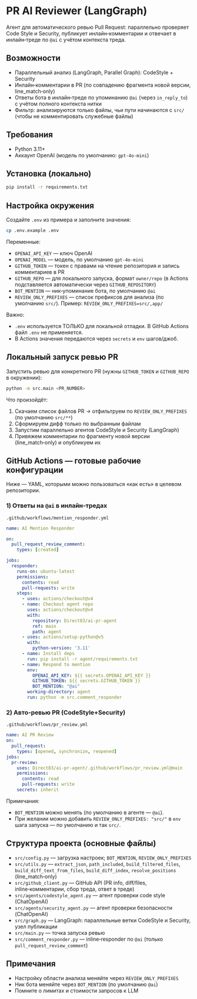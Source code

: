 # PR AI Reviewer (LangGraph)

Агент для автоматического ревью Pull Request: параллельно проверяет Code Style и Security, публикует инлайн‑комментарии и отвечает в инлайн‑треде по `@ai` с учётом контекста треда.

## Возможности
- Параллельный анализ (LangGraph, Parallel Graph): CodeStyle + Security
- Инлайн‑комментарии в PR (по совпадению фрагмента новой версии, line_match‑only)
- Ответы бота в инлайн‑треде по упоминанию `@ai` (через `in_reply_to`) с учётом полного контекста нитки
- Фильтр: анализируются только файлы, чьи пути начинаются с `src/` (чтобы не комментировать служебные файлы)

## Требования
- Python 3.11+
- Аккаунт OpenAI (модель по умолчанию: `gpt-4o-mini`)

## Установка (локально)
```bash
pip install -r requirements.txt
```

## Настройка окружения
Создайте `.env` из примера и заполните значения:
```bash
cp .env.example .env
```
Переменные:
- `OPENAI_API_KEY` — ключ OpenAI
- `OPENAI_MODEL` — модель, по умолчанию `gpt-4o-mini`
- `GITHUB_TOKEN` — токен с правами на чтение репозитория и запись комментариев в PR
- `GITHUB_REPO` — для локального запуска, формат `owner/repo` (в Actions подставляется автоматически через `GITHUB_REPOSITORY`)
- `BOT_MENTION` — ник‑упоминание бота, по умолчанию `@ai`
- `REVIEW_ONLY_PREFIXES` — список префиксов для анализа (по умолчанию `src/`). Пример: `REVIEW_ONLY_PREFIXES=src/,app/`

Важно:
- `.env` используется ТОЛЬКО для локальной отладки. В GitHub Actions файл `.env` не применяется.
- В Actions значения передаются через `secrets` и `env` шагов/джоб.

## Локальный запуск ревью PR
Запустить ревью для конкретного PR (нужны `GITHUB_TOKEN` и `GITHUB_REPO` в окружении):
```bash
python -m src.main <PR_NUMBER>
```
Что произойдёт:
1) Скачаем список файлов PR → отфильтруем по `REVIEW_ONLY_PREFIXES` (по умолчанию `src/**`)
2) Сформируем дифф только по выбранным файлам
3) Запустим параллельно агентов CodeStyle и Security (LangGraph)
4) Привяжем комментарии по фрагменту новой версии (line_match‑only) и опубликуем их

## GitHub Actions — готовые рабочие конфигурации
Ниже — YAML, которыми можно пользоваться «как есть» в целевом репозитории.

### 1) Ответы на `@ai` в инлайн‑тредах
`.github/workflows/mention_responder.yml`
```yaml
name: AI Mention Responder

on:
  pull_request_review_comment:
    types: [created]

jobs:
  responder:
    runs-on: ubuntu-latest
    permissions:
      contents: read
      pull-requests: write
    steps:
      - uses: actions/checkout@v4
      - name: Checkout agent repo
        uses: actions/checkout@v4
        with:
          repository: Direct83/ai-pr-agent
          ref: main
          path: agent
      - uses: actions/setup-python@v5
        with:
          python-version: '3.11'
      - name: Install deps
        run: pip install -r agent/requirements.txt
      - name: Respond to mention
        env:
          OPENAI_API_KEY: ${{ secrets.OPENAI_API_KEY }}
          GITHUB_TOKEN: ${{ secrets.GITHUB_TOKEN }}
          BOT_MENTION: "@ai"
        working-directory: agent
        run: python -m src.comment_responder
```

### 2) Авто‑ревью PR (CodeStyle+Security)
`.github/workflows/pr_review.yml`
```yaml
name: AI PR Review
on:
  pull_request:
    types: [opened, synchronize, reopened]
jobs:
  pr-review:
    uses: Direct83/ai-pr-agent/.github/workflows/pr_review.yml@main
    permissions:
      contents: read
      pull-requests: write
    secrets: inherit
```

Примечания:
- `BOT_MENTION` можно менять (по умолчанию в агенте — `@ai`).
- При желании можно добавить `REVIEW_ONLY_PREFIXES: "src/"` в `env` шага запуска — по умолчанию и так `src/`.

## Структура проекта (основные файлы)
- `src/config.py` — загрузка настроек; `BOT_MENTION`, `REVIEW_ONLY_PREFIXES`
- `src/utils.py` — `extract_json`, `path_included`, `build_filtered_files`, `build_diff_text_from_files`, `build_diff_index`, `resolve_positions` (line_match‑only)
- `src/github_client.py` — GitHub API (PR info, diff/files, inline‑комментарии, сбор треда, ответ в треде)
- `src/agents/codestyle_agent.py` — агент проверки code style (ChatOpenAI)
- `src/agents/security_agent.py` — агент проверки безопасности (ChatOpenAI)
- `src/graph.py` — LangGraph: параллельные ветки CodeStyle и Security, узел публикации
- `src/main.py` — точка запуска ревью
- `src/comment_responder.py` — inline‑responder по `@ai` (только `pull_request_review_comment`)

## Примечания
- Настройку области анализа меняйте через `REVIEW_ONLY_PREFIXES`
- Ник бота меняйте через `BOT_MENTION` (по умолчанию `@ai`)
- Помните о лимитах и стоимости запросов к LLM
